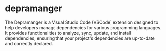 # depramanger
The Depramanger is a Visual Studio Code (VSCode) extension designed to help developers manage dependencies for various programming languages. It provides functionalities to analyze, sync, update, and install dependencies, ensuring that your project's dependencies are up-to-date and correctly declared.
